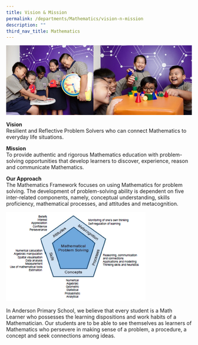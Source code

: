 ```yaml
---
title: Vision & Mission
permalink: /departments/Mathematics/vision-n-mission
description: ""
third_nav_title: Mathematics
---
```

<img src="/images/Math%20Dept%20Banner%202020.jpg">
<p><strong>Vision<br /></strong>Resilient and Reflective Problem Solvers who can connect Mathematics to everyday life situations.</p>
<p><strong>Mission<br /></strong>To provide authentic and rigorous Mathematics education with problem-solving opportunities that develop learners to discover, experience, reason and communicate Mathematics.</p>
<p><strong>Our Approach<br /></strong>The Mathematics Framework focuses on using Mathematics for problem solving.&nbsp;The development of problem-solving ability is dependent on five inter-related components, namely, conceptual understanding, skills proficiency, mathematical processes, and attitudes and metacognition.</p>
<img src="/images/MPS%20framework.png" 
     style="width:75%">
<p>In Anderson Primary School, we believe that every student is a Math Learner who possesses the learning dispositions and work habits of a Mathematician. Our students are to be able to see themselves as learners of Mathematics who persevere in making sense of a problem, a procedure, a concept and seek connections among ideas.</p>